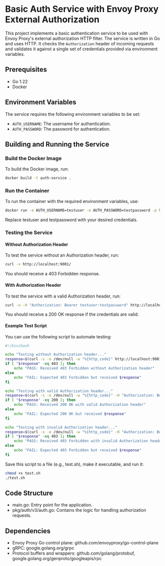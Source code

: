 # Basic Auth Service with Envoy Proxy External Authorization

This project implements a basic authentication service to be used with Envoy Proxy's external authorization HTTP filter. The service is written in Go and uses HTTP. It checks the `Authorization` header of incoming requests and validates it against a single set of credentials provided via environment variables.

## Prerequisites

- Go 1.22
- Docker

## Environment Variables

The service requires the following environment variables to be set:

- `AUTH_USERNAME`: The username for authentication.
- `AUTH_PASSWORD`: The password for authentication.

## Building and Running the Service

### Build the Docker Image

To build the Docker image, run:

```sh
docker build -t auth-service .
```

### Run the Container

To run the container with the required environment variables, use:

```sh
docker run -e AUTH_USERNAME=testuser -e AUTH_PASSWORD=testpassword -p 9001:9001 auth-service
```

Replace testuser and testpassword with your desired credentials.

### Testing the Service

#### Without Authorization Header

To test the service without an Authorization header, run:

```sh
curl -v http://localhost:9001/
```

You should receive a 403 Forbidden response.

#### With Authorization Header

To test the service with a valid Authorization header, run:

```sh
curl -v -H "Authorization: Bearer testuser:testpassword" http://localhost:9001/
```

You should receive a 200 OK response if the credentials are valid.

#### Example Test Script

You can use the following script to automate testing:

```sh
#!/bin/bash

echo "Testing without Authorization header..."
response=$(curl -s -o /dev/null -w "%{http_code}" http://localhost:9001/)
if [ "$response" -eq 403 ]; then
    echo "PASS: Received 403 Forbidden without Authorization header"
else
    echo "FAIL: Expected 403 Forbidden but received $response"
fi

echo "Testing with valid Authorization header..."
response=$(curl -s -o /dev/null -w "%{http_code}" -H "Authorization: Bearer testuser:testpassword" http://localhost:9001/)
if [ "$response" -eq 200 ]; then
    echo "PASS: Received 200 OK with valid Authorization header"
else
    echo "FAIL: Expected 200 OK but received $response"
fi

echo "Testing with invalid Authorization header..."
response=$(curl -s -o /dev/null -w "%{http_code}" -H "Authorization: Bearer invalidtoken" http://localhost:9001/)
if [ "$response" -eq 403 ]; then
    echo "PASS: Received 403 Forbidden with invalid Authorization header"
else
    echo "FAIL: Expected 403 Forbidden but received $response"
fi
```

Save this script to a file (e.g., test.sh), make it executable, and run it:

```sh
chmod +x test.sh
./test.sh
```

## Code Structure

- main.go: Entry point for the application.
- pkg/auth/v3/auth.go: Contains the logic for handling authorization requests.

## Dependencies

- Envoy Proxy Go control plane: github.com/envoyproxy/go-control-plane
- gRPC: google.golang.org/grpc
- Protocol buffers and wrappers: github.com/golang/protobuf, google.golang.org/genproto/googleapis/rpc
